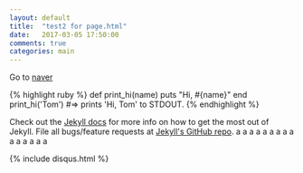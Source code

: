 ```yaml
---
layout: default
title:  "test2 for page.html"
date:   2017-03-05 17:50:00
comments: true
categories: main
---
```


Go to [naver][naver]

{% highlight ruby %}
def print_hi(name)
  puts "Hi, #{name}"
end
print_hi('Tom')
#=> prints 'Hi, Tom' to STDOUT.
{% endhighlight %}

Check out the [Jekyll docs][jekyll] for more info on how to get the most out of Jekyll. File all bugs/feature requests at [Jekyll's GitHub repo][jekyll-gh].
a
a
a
a
a
a
a
a
a
a
a
a
a
a
a

{% include disqus.html %}

[jekyll-gh]: https://github.com/mojombo/jekyll
[jekyll]:    http://jekyllrb.com
[naver]: http://www.naver.com/

